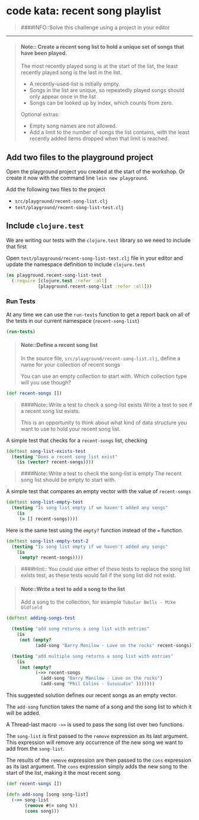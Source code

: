 # code kata: recent song playlist

> ####INFO::Solve this challenge using a project in your editor

------------------------------------------

> #### Note:: Create a recent song list to hold a unique set of songs that have been played.
> The most recently played song is at the start of the list, the least recently played song is the last in the list.
>
> * A recently-used-list is initially empty.
> * Songs in the list are unique, so repeatedly played songs should only appear once in the list
> * Songs can be looked up by index, which counts from zero.
>
> Optional extras:
>
> * Empty song names are not allowed.
> * Add a limit to the number of songs the list contains, with the least recently added items dropped when that limit is reached.


## Add two files to the playground project

Open the playground project you created at the start of the workshop.  Or create it now with the command line `lein new playground`.

Add the following two files to the project

* `src/playground/recent-song-list.clj`
* `test/playground/recent-song-list-test.clj`


## Include `clojure.test`

We are writing our tests with the `clojure.test` library so we need to include that first

Open `test/playground/recent-song-list-test.clj` file in your editor and update the namespace definition to include `clojure.test`


```clojure
(ns playground.recent-song-list-test
  (:require [clojure.test :refer :all]
            [playground.recent-song-list :refer :all]))
```


### Run Tests

At any time we can use the `run-tests` function to get a report back on all of the tests in our current namespace (`recent-song-list`)

```clojure
(run-tests)
```


> #### Note::Define a recent song list
> In the source file, `src/playground/recent-song-list.clj`, define a name for your collection of recent songs
>
> You can use an empty collection to start with.  Which collection type will you use though?

<!--sec data-title="Reveal answer..." data-id="answer000" data-collapse=true ces-->

```clojure
(def recent-songs [])
```

<!--endsec-->

> ####Note::Write a test to check a song-list exists
> Write a test to see if a recent song list exists.
>
> This is an opportunity to think about what kind of data structure you want to use to hold your recent song list.

<!--sec data-title="Suggested test..." data-id="answer001" data-collapse=true ces-->

A simple test that checks for a `recent-songs` list, checking

```clojure
(deftest song-list-exists-test
  (testing "Does a recent song list exist"
    (is (vector? recent-songs))))
```

<!--endsec-->

> ####Note::Write a test to check the song-list is empty
> The recent song list should be empty to start with.

<!--sec data-title="Suggested test..." data-id="answer002" data-collapse=true ces-->

A simple test that compares an empty vector with the value of `recent-songs`

```clojure
(deftest song-list-empty-test
  (testing "Is song list empty if we haven't added any songs"
    (is
     (= [] recent-songs))))
```
Here is the same test using the `empty?` function instead of the `=` function.

```clojure
(deftest song-list-empty-test-2
  (testing "Is song list empty if we haven't added any songs"
    (is
     (empty? recent-songs))))
```

> ####Hint::
> You could use either of these tests to replace the song list exists test, as these tests would fail if the song list did not exist.

<!--endsec-->


> #### Note::Write a test to add a song to the list
> Add a song to the collection, for example `Tubular Bells - Mike Oldfield`


<!--sec data-title="Suggested test..." data-id="answer003" data-collapse=true ces-->

```clojure
(deftest adding-songs-test

  (testing "add song returns a song list with entries"
    (is
     (not (empty?
           (add-song "Barry Manilow - Love on the rocks" recent-songs)))))

  (testing "add multiple song returns a song list with entries"
    (is
     (not (empty?
           (->> recent-songs
             (add-song "Barry Manilow - Love on the rocks")
             (add-song "Phil Colins - Sususudio" )))))))

```

<!--endsec-->




<!--sec data-title="Suggested Code Solution..." data-id="answer009" data-collapse=true ces-->

This suggested solution defines our recent songs as an empty vector.

The `add-song` function takes the name of a song and the song list to which it will be added.

A Thread-last macro `->>` is used to pass the song list over two functions.

The `song-list` is first passed to the `remove` expression as its last argument.  This expression will remove any occurrence of the new song we want to add from the `song-list`.

The results of the `remove` expression are then passed to the `cons` expression as its last argument.  The `cons` expression simply adds the new song to the start of the list, making it the most recent song.

```clojure
(def recent-songs [])

(defn add-song [song song-list]
  (->> song-list
       (remove #(= song %))
       (cons song)))
```
<!--endsec-->
